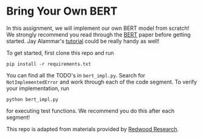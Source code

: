 # Bring Your Own BERT

In this assignment, we will implement our own BERT model from scratch! We strongly recommend you read through the [BERT](https://arxiv.org/abs/1810.04805) paper before getting started. Jay Alammar's [tutorial](http://jalammar.github.io/illustrated-bert/) could be really handy as well!

To get started, first clone this repo and run
```
pip install -r requirements.txt
```

You can find all the TODO's in `bert_impl.py`. Search for `NotImplementedError` and work through each of the code segment. To verify your implementation, run
```
python bert_impl.py
```
for executing test functions. We recommend you do this after each segment!

This repo is adapted from materials provided by [Redwood Research](https://www.redwoodresearch.org/mlab).